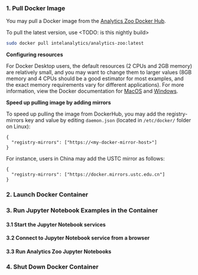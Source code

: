 ### **1. Pull Docker Image**

You may pull a Docker image from the  [Analytics Zoo Docker Hub](https://hub.docker.com/r/intelanalytics/analytics-zoo).

To pull the latest version, use <TODO: is this nightly build>
```bash
sudo docker pull intelanalytics/analytics-zoo:latest
```

**Configuring resources**

For Docker Desktop users, the default resources (2 CPUs and 2GB memory) are relatively small, and you may want to change them to larger values (8GB memory and 4 CPUs should be a good estimator for most examples, and the exact memory requirements vary for different applications). For more information, view the Docker documentation for [MacOS](https://docs.docker.com/docker-for-mac/#resources) and [Windows](https://docs.docker.com/docker-for-windows/#resources).

**Speed up pulling image by adding mirrors**

To speed up pulling the image from DockerHub, you may add the registry-mirrors key and value by editing `daemon.json` (located in `/etc/docker/` folder on Linux):
```
{
  "registry-mirrors": ["https://<my-docker-mirror-host>"]
}
```
For instance, users in China may add the USTC mirror as follows:
```
{
  "registry-mirrors": ["https://docker.mirrors.ustc.edu.cn"]
}
```

### **2. Launch Docker Container**

### **3. Run Jupyter Notebook Examples in the Container**

#### **3.1 Start the Jupyter Notebook services**

#### **3.2 Connect to Jupyter Notebook service from a browser**

#### **3.3 Run Analytics Zoo Jupyter Notebooks**

### **4. Shut Down Docker Container**
